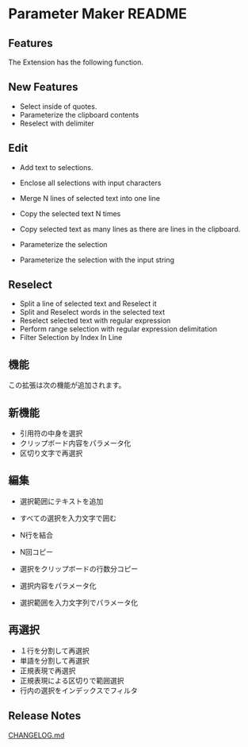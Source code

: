 # Parameter Maker README

## Features

The Extension has the following function.

## New Features
* Select inside of quotes.
* Parameterize the clipboard contents
* Reselect with delimiter

## Edit
* Add text to selections.
* Enclose all selections with input characters
* Merge N lines of selected text into one line
* Copy the selected text N times
* Copy selected text as many lines as there are lines in the clipboard.

* Parameterize the selection
* Parameterize the selection with the input string

## Reselect
* Split a line of selected text and Reselect it
* Split and Reselect words in the selected text
* Reselect selected text with regular expression
* Perform range selection with regular expression delimitation
* Filter Selection by Index In Line

## 機能

この拡張は次の機能が追加されます。

## 新機能
* 引用符の中身を選択
* クリップボード内容をパラメータ化
* 区切り文字で再選択

## 編集
* 選択範囲にテキストを追加
* すべての選択を入力文字で囲む
* N行を結合
* N回コピー
* 選択をクリップボードの行数分コピー

* 選択内容をパラメータ化
* 選択範囲を入力文字列でパラメータ化

## 再選択
* １行を分割して再選択
* 単語を分割して再選択
* 正規表現で再選択
* 正規表現による区切りで範囲選択
* 行内の選択をインデックスでフィルタ


## Release Notes

[CHANGELOG.md](CHANGELOG.md)


